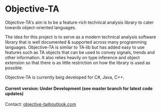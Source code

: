 # Objective-TA                                                                       
Objective-TA's aim is to be a feature-rich technical analysis library to cater towards object-oriented languages.

The idea for this project is to serve as a modern technical analysis software library that is well documented & supported across many programming languages. Objective-TA is similar to TA-lib but has added easy to use features such as TA objects that can be used to convey signals, trends and other information. It also relies heavily on type inference and object extension so that there is as little restriction on how the library is used as possible.

Objective-TA is currently beig developed for C#, Java, C++.

#### Current version: Under Development (see master branch for latest code updates)

Contact: objective-ta@outlook.com
